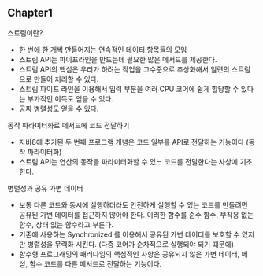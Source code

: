 ## Chapter1 

스트림이란?
- 한 번에 한 개씩 만들어지는 연속적인 데이터 항목들의 모임
- 스트림 API는 파이프라인을 만드는데 필요한 많은 메서드를 제공한다. 
- 스트림 API의 핵심은 우리가 하려는 작업을 고수준으로 추상화해서 일련의 스트림으로 만들어 처리할 수 있다. 
- 스트림 파이프 라인을 이용해서 입력 부분을 여러 CPU 코어에 쉽게 할당할 수 있다는 부가적인 이득도 얻을 수 있다. 
- 공짜 병렬성도 얻을 수 있다. 


동작 파라미터화로 메서드에 코드 전달하기
- 자바8에 추가된 두 번째 프로그램 개념은 코드 일부를 API로 전달하는 기능이다 (동작 파라미터화)
- 스트림 API는 연산의 동작을 파라미터화할 수 있느 코드를 전달한다는 사상에 기초한다.

병렬성과 공유 가변 데이터

- 보통 다른 코드와 동시에 실행하더라도 안전하게 실행할 수 있는 코드를 만들려면 공유된 가변 데이터를 접근하지 않아야 한다. 이러한 함수를 순수 함수, 부작용 없는 함수, 상태 없는 함수라고 부른다.
- 기존에 사용하는 Synchronized 를 이용해서 공유된 가변 데이터를 보호할 수 있지만 병렬성을 무력화 시킨다. (다중 코어가 순차적으로 실행되야 되기 떄문에)
- 함수형 프로그래밍의 패러다임의 핵심적인 사항은 공유되지 않은 가변 데이터, 메섣, 함수 코드를 다른 메서드로 전달하는 기능이다.
